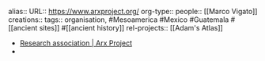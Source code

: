 alias::
URL:: https://www.arxproject.org/
org-type::
people:: [[Marco Vigato]] 
creations:: 
tags:: organisation, #Mesoamerica #Mexico #Guatemala #[[ancient sites]] #[[ancient history]] 
rel-projects:: [[Adam's Atlas]] 


- [Research association | Arx Project](https://www.arxproject.org/)
-